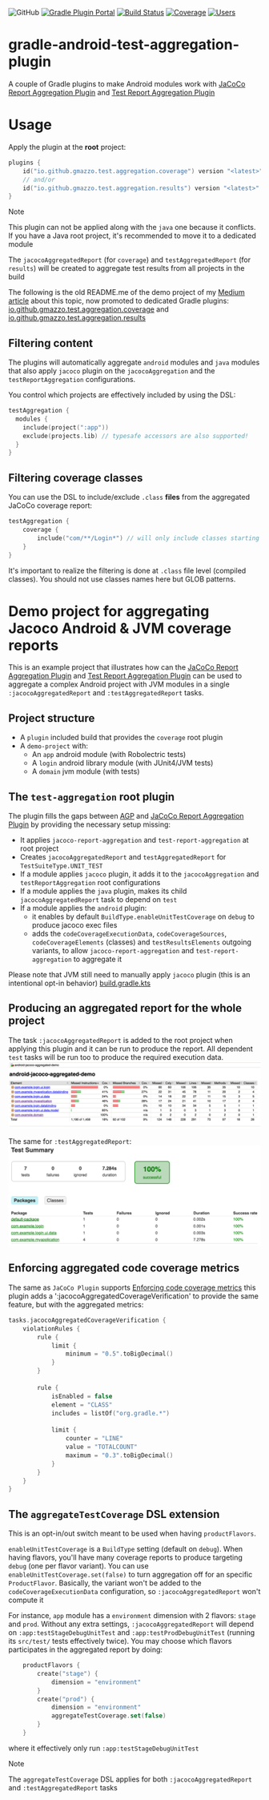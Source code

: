 ![GitHub](https://img.shields.io/github/license/gmazzo/gradle-android-test-aggregation-plugin)
[![Gradle Plugin Portal](https://img.shields.io/gradle-plugin-portal/v/io.github.gmazzo.test.aggregation.coverage)](https://plugins.gradle.org/plugin/io.github.gmazzo.test.aggregation.coverage)
[![Build Status](https://github.com/gmazzo/gradle-android-test-aggregation-plugin/actions/workflows/build.yaml/badge.svg)](https://github.com/gmazzo/gradle-android-test-aggregation-plugin/actions/workflows/build.yaml)
[![Coverage](https://codecov.io/gh/gmazzo/gradle-android-test-aggregation-plugin/branch/main/graph/badge.svg?token=D5cDiPWvcS)](https://codecov.io/gh/gmazzo/gradle-android-test-aggregation-plugin)
[![Users](https://img.shields.io/badge/users_by-Sourcegraph-purple)](https://sourcegraph.com/search?q=content:io.github.gmazzo.test.aggregation+-repo:github.com/gmazzo/gradle-android-test-aggregation-plugin)

# gradle-android-test-aggregation-plugin
A couple of Gradle plugins to make Android modules work with 
[JaCoCo Report Aggregation Plugin](https://docs.gradle.org/current/userguide/jacoco_report_aggregation_plugin.html) and
[Test Report Aggregation Plugin](https://docs.gradle.org/current/userguide/test_report_aggregation_plugin.html)

# Usage
Apply the plugin at the **root** project:
```kotlin
plugins {
    id("io.github.gmazzo.test.aggregation.coverage") version "<latest>" 
    // and/or
    id("io.github.gmazzo.test.aggregation.results") version "<latest>"
}
```
> [!NOTE]
> This plugin can not be applied along with the `java` one because it conflicts. 
> If you have a Java root project, it's recommended to move it to a dedicated module

The `jacocoAggregatedReport` (for `coverage`) and `testAggregatedReport` (for `results`) will be created 
to aggregate test results from all projects in the build

The following is the old README.me of the demo project of my [Medium article](https://medium.com/p/53e912b2e63c) about this topic, 
now promoted to dedicated Gradle plugins: 
[io.github.gmazzo.test.aggregation.coverage](https://plugins.gradle.org/plugin/io.github.gmazzo.test.aggregation.coverage) and
[io.github.gmazzo.test.aggregation.results](https://plugins.gradle.org/plugin/io.github.gmazzo.test.aggregation.results)

## Filtering content
The plugins will automatically aggregate `android` modules and `java` modules that also apply `jacoco` plugin on the
`jacocoAggregation` and the `testReportAggregation` configurations.

You control which projects are effectively included by using the DSL:
```kotlin
testAggregation {
  modules {
    include(project(":app"))
    exclude(projects.lib) // typesafe accessors are also supported!
  }
}
```

## Filtering coverage classes
You can use the DSL to include/exclude `.class` **files** from the aggregated JaCoCo coverage report:
```kotlin
testAggregation {
    coverage {
        include("com/**/Login*") // will only include classes starting with `com.` containing `Login` on its name
    }
}
```
It's important to realize the filtering is done at `.class` file level (compiled classes). 
You should not use classes names here but GLOB patterns.

# Demo project for aggregating Jacoco Android & JVM coverage reports
This is an example project that illustrates how can the 
[JaCoCo Report Aggregation Plugin](https://docs.gradle.org/current/userguide/jacoco_report_aggregation_plugin.html) and
[Test Report Aggregation Plugin](https://docs.gradle.org/current/userguide/test_report_aggregation_plugin.html)
can be used to aggregate a complex Android project with JVM modules in a single `:jacocoAggregatedReport` and `:testAggregatedReport` tasks.

## Project structure
- A `plugin` included build that provides the `coverage` root plugin
- A `demo-project` with:
  - An `app` android module (with Robolectric tests)
  - A `login` android library module (with JUnit4/JVM tests)
  - A `domain` jvm module (with tests)

## The `test-aggregation` root plugin
The plugin fills the gaps between [AGP](https://developer.android.com/studio/releases/gradle-plugin) and 
[JaCoCo Report Aggregation Plugin](https://docs.gradle.org/current/userguide/jacoco_report_aggregation_plugin.html)
by providing the necessary setup missing:
- It applies `jacoco-report-aggregation` and `test-report-aggregation` at root project
- Creates `jacocoAggregatedReport` and `testAggregatedReport` for `TestSuiteType.UNIT_TEST`
- If a module applies `jacoco` plugin, it adds it to the `jacocoAggregation` and `testReportAggregation` root configurations
- If a module applies the `java` plugin, makes its child `jacocoAggregatedReport` task to depend on `test`
- If a module applies the `android` plugin:
  - it enables by default `BuildType.enableUnitTestCoverage` on `debug` to produce jacoco exec files
  - adds the `codeCoverageExecutionData`, `codeCoverageSources`, `codeCoverageElements` (classes) and `testResultsElements`
    outgoing variants, to allow `jacoco-report-aggregation` and `test-report-aggregation` to aggregate it

Please note that JVM still need to manually apply `jacoco` plugin (this is an intentional opt-in behavior)
[build.gradle.kts](build.gradle.kts#L3)

## Producing an aggregated report for the whole project
The task `:jacocoAggregatedReport` is added to the root project when applying this plugin and it can be
run to produce the report. All dependent `test` tasks will be run too to produce the required execution data.
![Aggregated JaCoCo Report example](README-aggregated-jacoco-report.png)

The same for `:testAggregatedReport`:
![Aggregated Test Report example](README-aggregated-test-report.png)

## Enforcing aggregated code coverage metrics
The same as `JaCoCo Plugin` supports [Enforcing code coverage metrics](https://docs.gradle.org/current/userguide/jacoco_plugin.html#ex-configuring-violation-rules)
this plugin adds a ':jacocoAggregatedCoverageVerification' to provide the same feature, but with the aggregated metrics:
```kotlin
tasks.jacocoAggregatedCoverageVerification {
    violationRules {
        rule {
            limit {
                minimum = "0.5".toBigDecimal()
            }
        }

        rule {
            isEnabled = false
            element = "CLASS"
            includes = listOf("org.gradle.*")

            limit {
                counter = "LINE"
                value = "TOTALCOUNT"
                maximum = "0.3".toBigDecimal()
            }
        }
    }
}
```

## The `aggregateTestCoverage` DSL extension
This is an opt-in/out switch meant to be used when having `productFlavors`.

`enableUnitTestCoverage` is a `BuildType` setting (default on `debug`). When having flavors, you'll
have many coverage reports to produce targeting `debug` (one per flavor variant).
You can use `enableUnitTestCoverage.set(false)` to turn aggregation off for an specific `ProductFlavor`. 
Basically, the variant won't be added to the `codeCoverageExecutionData` configuration, so `:jacocoAggregatedReport` won't compute it

For instance, `app` module has a `environment` dimension with 2 flavors: `stage` and `prod`.
Without any extra settings, `:jacocoAggregatedReport` will depend on `:app:testStageDebugUnitTest` and 
`:app:testProdDebugUnitTest` (running its `src/test/` tests effectively twice).
You may choose which flavors participates in the aggregated report by doing:
```kotlin
    productFlavors {
        create("stage") { 
            dimension = "environment" 
        }
        create("prod") { 
            dimension = "environment"
            aggregateTestCoverage.set(false)
        }
    }
```
where it effectively only run `:app:testStageDebugUnitTest`

> [!NOTE]
> The `aggregateTestCoverage` DSL applies for both `:jacocoAggregatedReport` and `:testAggregatedReport` tasks

